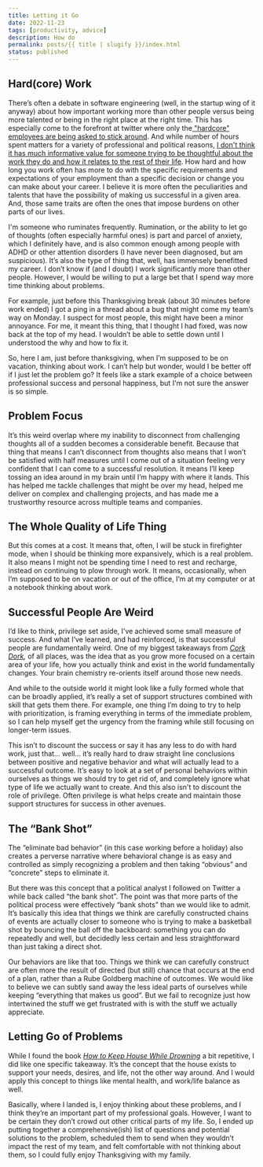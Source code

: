 ```yaml
---
title: Letting it Go
date: 2022-11-23
tags: [productivity, advice]
description: How do
permalink: posts/{{ title | slugify }}/index.html
status: published
---
```


## Hard(core) Work

There’s often a debate in software engineering (well, in the startup wing of it anyway) about how important working more than other people versus being more talented or being in the right place at the right time. This has especially come to the forefront at twitter where only the[ "hardcore" employees are being asked to stick around](https://www.theverge.com/2022/11/17/23465274/hundreds-of-twitter-employees-resign-from-elon-musk-hardcore-deadline). And while number of hours spent matters for a variety of professional and political reasons, [I don't think it has much informative value for someone trying to be thoughtful about the work they do and how it relates to the rest of their life](/posts/why-personal-productivity-boosts-don-t-work/). How hard and how long you work often has more to do with the specific requirements and expectations of your employment than a specific decision or change you can make about your career. I believe it is more often the peculiarities and talents that have the possibility of making us successful in a given area. And, those same traits are often the ones that impose burdens on other parts of our lives.

I'm someone who ruminates frequently. Rumination, or the ability to let go of thoughts (often especially harmful ones) is part and parcel of anxiety, which I definitely have, and is also common enough among people with ADHD or other attention disorders (I have never been diagnosed, but am suspicious). It’s also the type of thing that, well, has immensely benefitted my career. I don’t know if (and I doubt) I work significantly more than other people. However, I would be willing to put a large bet that I spend way more time thinking about problems.

For example, just before this Thanksgiving break (about 30 minutes before work ended) I got a ping in a thread about a bug that might come my team’s way on Monday. I suspect for most people, this might have been a minor annoyance. For me, it meant this thing, that I thought I had fixed, was now back at the top of my head. I wouldn’t be able to settle down until I understood the why and how to fix it.

So, here I am, just before thanksgiving, when I’m supposed to be on vacation, thinking about work. I can’t help but wonder, would I be better off if I just let the problem go? It feels like a stark example of a choice between professional success and personal happiness, but I'm not sure the answer is so simple.

## Problem Focus

It’s this weird overlap where my inability to disconnect from challenging thoughts all of a sudden becomes a considerable benefit. Because that thing that means I can’t disconnect from thoughts also means that I won’t be satisfied with half measures until I come out of a situation feeling very confident that I can come to a successful resolution. It means I’ll keep tossing an idea around in my brain until I’m happy with where it lands. This has helped me tackle challenges that might be over my head, helped me deliver on complex and challenging projects, and has made me a trustworthy resource across multiple teams and companies.

## The Whole Quality of Life Thing

But this comes at a cost. It means that, often, I will be stuck in firefighter mode, when I should be thinking more expansively, which is a real problem. It also means I might not be spending time I need to rest and recharge, instead on continuing to plow through work. It means, occasionally, when I’m supposed to be on vacation or out of the office, I’m at my computer or at a notebook thinking about work.

## Successful People Are Weird

I’d like to think, privilege set aside, I’ve achieved some small measure of success. And what I’ve learned, and had reinforced, is that successful people are fundamentally weird. One of my biggest takeaways from _[Cork Dork](https://www.amazon.com/Cork-Dork-Wine-Fueled-Sommeliers-Scientists-ebook/dp/B01KGZVT62/ref=sr_1_1?crid=3CMRVJKC5JZS0&keywords=cork+dork&qid=1669273940&s=books&sprefix=cork+dork%2Cstripbooks%2C120&sr=1-1),_ of all places, was the idea that as you grow more focused on a certain area of your life, how you actually think and exist in the world fundamentally changes. Your brain chemistry re-orients itself around those new needs.

And while to the outside world it might look like a fully formed whole that can be broadly applied, it’s really a set of support structures combined with skill that gets them there. For example, one thing I’m doing to try to help with prioritization, is framing everything in terms of the immediate problem, so I can help myself get the urgency from the framing while still focusing on longer-term issues.

This isn’t to discount the success or say it has any less to do with hard work, just that… well… it’s really hard to draw straight line conclusions between positive and negative behavior and what will actually lead to a successful outcome. It’s easy to look at a set of personal behaviors within ourselves as things we should try to get rid of, and completely ignore what type of life we actually want to create. And this also isn't to discount the role of privilege. Often privilege is what helps create and maintain those support structures for success in other avenues.

## The “Bank Shot”

The “eliminate bad behavior” (in this case working before a holiday) also creates a perverse narrative where behavioral change is as easy and controlled as simply recognizing a problem and then taking “obvious” and “concrete” steps to eliminate it.

But there was this concept that a political analyst I followed on Twitter a while back called “the bank shot”. The point was that more parts of the political process were effectively “bank shots” than we would like to admit. It’s basically this idea that things we think are carefully constructed chains of events are actually closer to someone who is trying to make a basketball shot by bouncing the ball off the backboard: something you can do repeatedly and well, but decidedly less certain and less straightforward than just taking a direct shot.

Our behaviors are like that too. Things we think we can carefully construct are often more the result of directed (but still) chance that occurs at the end of a plan, rather than a Rube Goldberg machine of outcomes. We would like to believe we can subtly sand away the less ideal parts of ourselves while keeping “everything that makes us good”. But we fail to recognize just how intertwined the stuff we get frustrated with is with the stuff we actually appreciate.

## Letting Go of Problems

While I found the book _[How to Keep House While Drowning](https://www.amazon.com/How-Keep-House-While-Drowning/dp/1668002841)_ a bit repetitive, I did like one specific takeaway. It’s the concept that the house exists to support your needs, desires, and life, not the other way around. And I would apply this concept to things like mental health, and work/life balance as well.

Basically, where I landed is, I enjoy thinking about these problems, and I think they’re an important part of my professional goals. However, I want to be certain they don’t crowd out other critical parts of my life. So, I ended up putting together a comprehensive(ish) list of questions and potential solutions to the problem, scheduled them to send when they wouldn’t impact the rest of my team, and felt comfortable with not thinking about them, so I could fully enjoy Thanksgiving with my family.
